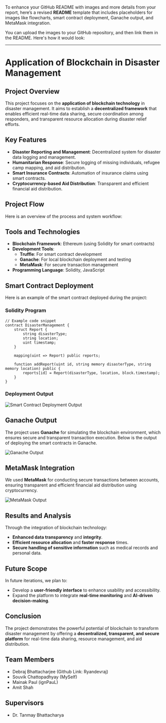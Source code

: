 To enhance your GitHub README with images and more details from your report, here’s a revised **README** template that includes placeholders for images like flowcharts, smart contract deployment, Ganache output, and MetaMask integration.

You can upload the images to your GitHub repository, and then link them in the README. Here's how it would look:

---

# Application of Blockchain in Disaster Management

## Project Overview
This project focuses on the **application of blockchain technology** in disaster management. It aims to establish a **decentralized framework** that enables efficient real-time data sharing, secure coordination among responders, and transparent resource allocation during disaster relief efforts.

## Key Features
- **Disaster Reporting and Management**: Decentralized system for disaster data logging and management.
- **Humanitarian Response**: Secure logging of missing individuals, refugee camp mapping, and aid distribution.
- **Smart Insurance Contracts**: Automation of insurance claims using smart contracts.
- **Cryptocurrency-based Aid Distribution**: Transparent and efficient financial aid distribution.

## Project Flow
Here is an overview of the process and system workflow:



## Tools and Technologies
- **Blockchain Framework**: Ethereum (using Solidity for smart contracts)
- **Development Tools**: 
  - **Truffle**: For smart contract development
  - **Ganache**: For local blockchain deployment and testing
  - **MetaMask**: For secure transaction management
- **Programming Language**: Solidity, JavaScript

## Smart Contract Deployment
Here is an example of the smart contract deployed during the project:

### Solidity Program
```solidity
// Example code snippet
contract DisasterManagement {
    struct Report {
        string disasterType;
        string location;
        uint timestamp;
    }
    
    mapping(uint => Report) public reports;
    
    function addReport(uint id, string memory disasterType, string memory location) public {
        reports[id] = Report(disasterType, location, block.timestamp);
    }
}
```

### Deployment Output
![Smart Contract Deployment Output](path-to-your-image-deployment-output.png)

## Ganache Output
The project uses **Ganache** for simulating the blockchain environment, which ensures secure and transparent transaction execution. Below is the output of deploying the smart contracts in Ganache.

![Ganache Output](path-to-your-image-ganache-output.png)

## MetaMask Integration
We used **MetaMask** for conducting secure transactions between accounts, ensuring transparent and efficient financial aid distribution using cryptocurrency.

![MetaMask Output](path-to-your-image-metamask-output.png)

## Results and Analysis
Through the integration of blockchain technology:
- **Enhanced data transparency** and **integrity**.
- **Efficient resource allocation** and **faster response** times.
- **Secure handling of sensitive information** such as medical records and personal data.

## Future Scope
In future iterations, we plan to:
- Develop a **user-friendly interface** to enhance usability and accessibility.
- Expand the platform to integrate **real-time monitoring** and **AI-driven decision-making**.

## Conclusion
The project demonstrates the powerful potential of blockchain to transform disaster management by offering a **decentralized, transparent, and secure platform** for real-time data sharing, resource management, and aid distribution.

## Team Members

- Debraj Bhattacharjee (Github Link: Ryandevraj)
- Souvik Chattopadhyay (MySelf)
- Mainak Paul (ignPauL)
- Amit Shah

## Supervisors
- Dr. Tanmay Bhattacharya


